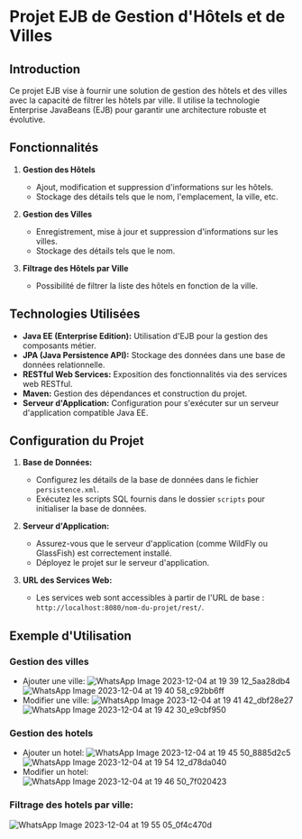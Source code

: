 # Projet EJB de Gestion d'Hôtels et de Villes

## Introduction
Ce projet EJB vise à fournir une solution de gestion des hôtels et des villes avec la capacité de filtrer les hôtels par ville. Il utilise la technologie Enterprise JavaBeans (EJB) pour garantir une architecture robuste et évolutive.

## Fonctionnalités

1. **Gestion des Hôtels**
   - Ajout, modification et suppression d'informations sur les hôtels.
   - Stockage des détails tels que le nom, l'emplacement, la ville, etc.

2. **Gestion des Villes**
   - Enregistrement, mise à jour et suppression d'informations sur les villes.
   - Stockage des détails tels que le nom.

3. **Filtrage des Hôtels par Ville**
   - Possibilité de filtrer la liste des hôtels en fonction de la ville.

## Technologies Utilisées

- **Java EE (Enterprise Edition):** Utilisation d'EJB pour la gestion des composants métier.
- **JPA (Java Persistence API):** Stockage des données dans une base de données relationnelle.
- **RESTful Web Services:** Exposition des fonctionnalités via des services web RESTful.
- **Maven:** Gestion des dépendances et construction du projet.
- **Serveur d'Application:** Configuration pour s'exécuter sur un serveur d'application compatible Java EE.

## Configuration du Projet

1. **Base de Données:**
   - Configurez les détails de la base de données dans le fichier `persistence.xml`.
   - Exécutez les scripts SQL fournis dans le dossier `scripts` pour initialiser la base de données.

2. **Serveur d'Application:**
   - Assurez-vous que le serveur d'application (comme WildFly ou GlassFish) est correctement installé.
   - Déployez le projet sur le serveur d'application.

3. **URL des Services Web:**
   - Les services web sont accessibles à partir de l'URL de base : `http://localhost:8080/nom-du-projet/rest/`.

## Exemple d'Utilisation
### Gestion des villes
- Ajouter une ville:
![WhatsApp Image 2023-12-04 at 19 39 12_5aa28db4](https://github.com/AcetaCrenu/Gestion-Hotel-EJB/assets/127788237/9ea0a192-84b4-4858-b4ce-727eecd904d1)
![WhatsApp Image 2023-12-04 at 19 40 58_c92bb6ff](https://github.com/AcetaCrenu/Gestion-Hotel-EJB/assets/127788237/1431eed9-fda2-40ba-aba2-369846ab4bff)
- Modifier une ville:
![WhatsApp Image 2023-12-04 at 19 41 42_dbf28e27](https://github.com/AcetaCrenu/Gestion-Hotel-EJB/assets/127788237/1e7828bb-1109-4bfc-96a3-ef399715e965)
![WhatsApp Image 2023-12-04 at 19 42 30_e9cbf950](https://github.com/AcetaCrenu/Gestion-Hotel-EJB/assets/127788237/c4d00971-78e4-427f-a4e6-56fffafa84ec)
### Gestion des hotels
- Ajouter un hotel:
![WhatsApp Image 2023-12-04 at 19 45 50_8885d2c5](https://github.com/AcetaCrenu/Gestion-Hotel-EJB/assets/127788237/d43f14ff-0325-4c0f-9d6e-23491f5a56e1)
![WhatsApp Image 2023-12-04 at 19 54 12_d78da040](https://github.com/AcetaCrenu/Gestion-Hotel-EJB/assets/127788237/d08f48a3-3c3e-4a24-b3b9-1ff0dcc35a2c)
- Modifier un hotel:
![WhatsApp Image 2023-12-04 at 19 46 50_7f020423](https://github.com/AcetaCrenu/Gestion-Hotel-EJB/assets/127788237/7afafce9-82d9-4cf7-a843-8da5a03528be)
### Filtrage des hotels par ville:
![WhatsApp Image 2023-12-04 at 19 55 05_0f4c470d](https://github.com/AcetaCrenu/Gestion-Hotel-EJB/assets/127788237/bd5c7f3e-5bc7-466a-9245-f5711aad129b)


